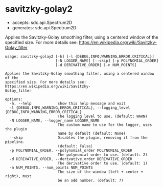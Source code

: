 # savitzky-golay2

* accepts: sdc.api.Spectrum2D
* generates: sdc.api.Spectrum2D

Applies the Savitzky-Golay smoothing filter, using a centered window of the specified size. For more details see: https://en.wikipedia.org/wiki/Savitzky-Golay_filter

```
usage: savitzky-golay2 [-h] [-l {DEBUG,INFO,WARNING,ERROR,CRITICAL}]
                       [-N LOGGER_NAME] [--skip] [-p POLYNOMIAL_ORDER]
                       [-d DERIVATIVE_ORDER] [-n NUM_POINTS]

Applies the Savitzky-Golay smoothing filter, using a centered window of the
specified size. For more details see: https://en.wikipedia.org/wiki/Savitzky-
Golay_filter

options:
  -h, --help            show this help message and exit
  -l {DEBUG,INFO,WARNING,ERROR,CRITICAL}, --logging_level {DEBUG,INFO,WARNING,ERROR,CRITICAL}
                        The logging level to use. (default: WARN)
  -N LOGGER_NAME, --logger_name LOGGER_NAME
                        The custom name to use for the logger, uses the plugin
                        name by default (default: None)
  --skip                Disables the plugin, removing it from the pipeline.
                        (default: False)
  -p POLYNOMIAL_ORDER, --polynomial_order POLYNOMIAL_ORDER
                        The polynomial order to use. (default: 2)
  -d DERIVATIVE_ORDER, --derivative_order DERIVATIVE_ORDER
                        The derivative order to use. (default: 1)
  -n NUM_POINTS, --num_points NUM_POINTS
                        The size of the window (left + center + right), must
                        be an odd number. (default: 7)
```

